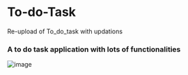 # To-do-Task
Re-upload of To_do_task with updations

### A to do task application with lots of functionalities
![image](https://github.com/kishorekumar14/To-do-Task/assets/75232316/e677045d-cdae-4ec0-9306-1aea773a268a)




